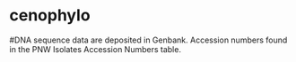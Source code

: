 # cenophylo

#DNA sequence data are deposited in Genbank. Accession numbers found in the PNW Isolates Accession Numbers table. 
